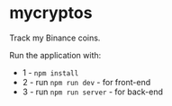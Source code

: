 # mycryptos
Track my Binance coins.

Run the application with:
- 1 - `npm install`
- 2 - run `npm run dev` - for front-end
- 3 - run `npm run server` - for back-end
